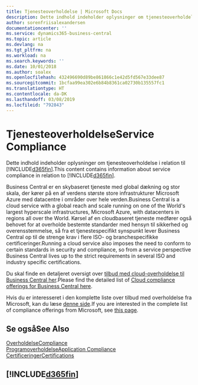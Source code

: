 ```yaml
---
title: Tjenesteoverholdelse | Microsoft Docs
description: Dette indhold indeholder oplysninger om tjenesteoverholdelse i relation til Business Central.
author: sorenfriisalexandersen
documentationcenter: ''
ms.service: dynamics365-business-central
ms.topic: article
ms.devlang: na
ms.tgt_pltfrm: na
ms.workload: na
ms.search.keywords: ''
ms.date: 10/01/2018
ms.author: soalex
ms.openlocfilehash: 432496690d89be861866c1e42d5fd567e33dee87
ms.sourcegitcommit: 1bcfaa99ea302e6b84b8361ca02730b135557fc1
ms.translationtype: HT
ms.contentlocale: da-DK
ms.lasthandoff: 03/08/2019
ms.locfileid: "792843"
---
```

# <a name="service-compliance"></a><span data-ttu-id="3bf72-103">Tjenesteoverholdelse</span><span class="sxs-lookup"><span data-stu-id="3bf72-103">Service Compliance</span></span>
<span data-ttu-id="3bf72-104">Dette indhold indeholder oplysninger om tjenesteoverholdelse i relation til [!INCLUDE[d365fin](../includes/d365fin_md.md)].</span><span class="sxs-lookup"><span data-stu-id="3bf72-104">This content contains information about service compliance in relation to [!INCLUDE[d365fin](../includes/d365fin_md.md)].</span></span>  

<span data-ttu-id="3bf72-105">Business Central er en skybaseret tjeneste med global dækning og stor skala, der kører på en af verdens største store infrastrukturer Microsoft Azure med datacentre i områder over hele verden.</span><span class="sxs-lookup"><span data-stu-id="3bf72-105">Business Central is a cloud service with a global reach and scale running on one of the World's largest hyperscale infrastructures, Microsoft Azure, with datacenters in regions all over the World.</span></span> <span data-ttu-id="3bf72-106">Kørsel af en cloudbaseret tjeneste medfører også behovet for at overholde bestemte standarder med hensyn til sikkerhed og overensstemmelse, så fra et tjenestespecifikt synspunkt lever Business Central op til de strenge krav i flere ISO- og branchespecifikke certificeringer.</span><span class="sxs-lookup"><span data-stu-id="3bf72-106">Running a cloud service also imposes the need to conform to certain standards in security and compliance, so from a service perspective Business Central lives up to the strict requirements in several ISO and industry specific certifications.</span></span>

<span data-ttu-id="3bf72-107">Du skal finde en detaljeret oversigt over [tilbud med cloud-overholdelse til Business Central her](https://aka.ms/d365-compliance-list).</span><span class="sxs-lookup"><span data-stu-id="3bf72-107">Please find the detailed list of [Cloud compliance offerings for Business Central here](https://aka.ms/d365-compliance-list).</span></span>

<span data-ttu-id="3bf72-108">Hvis du er interesseret i den komplette liste over tilbud med overholdelse fra Microsoft, kan du læse [denne side](https://www.microsoft.com/en-us/trustcenter/compliance/complianceofferings).</span><span class="sxs-lookup"><span data-stu-id="3bf72-108">If you are interested in the complete list of compliance offerings from Microsoft, see [this page](https://www.microsoft.com/en-us/trustcenter/compliance/complianceofferings).</span></span>

## <a name="see-also"></a><span data-ttu-id="3bf72-109">Se også</span><span class="sxs-lookup"><span data-stu-id="3bf72-109">See Also</span></span>  
[<span data-ttu-id="3bf72-110">Overholdelse</span><span class="sxs-lookup"><span data-stu-id="3bf72-110">Compliance</span></span>](compliance-overview.md)  
[<span data-ttu-id="3bf72-111">Programoverholdelse</span><span class="sxs-lookup"><span data-stu-id="3bf72-111">Application Compliance</span></span>](compliance-application-compliance.md)  
[<span data-ttu-id="3bf72-112">Certificeringer</span><span class="sxs-lookup"><span data-stu-id="3bf72-112">Certifications</span></span>](compliance-certifications.md)  

 ## [!INCLUDE[d365fin](../includes/free_trial_md.md)]  
 
